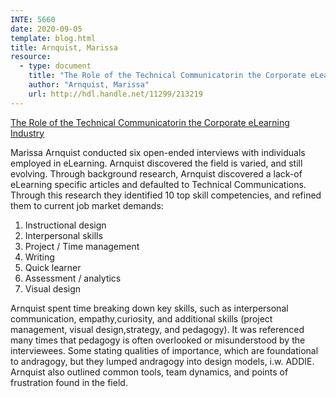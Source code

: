 ```yaml
---
INTE: 5660
date: 2020-09-05
template: blog.html
title: Arnquist, Marissa
resource:
  - type: document
    title: "The Role of the Technical Communicatorin the Corporate eLearning Industry"
    author: "Arnquist, Marissa"
    url: http://hdl.handle.net/11299/213219
---
```


[The Role of the Technical Communicatorin the Corporate eLearning Industry](http://hdl.handle.net/11299/213219)

Marissa Arnquist conducted six open-ended interviews with individuals employed in eLearning. Arnquist discovered the field is varied, and still evolving.
Through background research, Arnquist discovered a lack-of eLearning specific articles and defaulted to Technical Communications. Through this research they identified 10 top skill competencies, and refined them to current job market demands:

1.  Instructional design
2.  Interpersonal skills
3.  Project / Time management
4.  Writing
5.  Quick learner
6.  Assessment / analytics
7.  Visual design

Arnquist spent time breaking down key skills, such as interpersonal communication, empathy,curiosity, and additional skills (project management, visual design,strategy, and pedagogy). It was referenced many times that pedagogy is often overlooked or misunderstood by the interviewees. Some stating qualities of importance, which are foundational to andragogy, but they lumped andragogy into design models, i.w. ADDIE. Arnquist also outlined common tools, team dynamics, and points of frustration found in the field.
